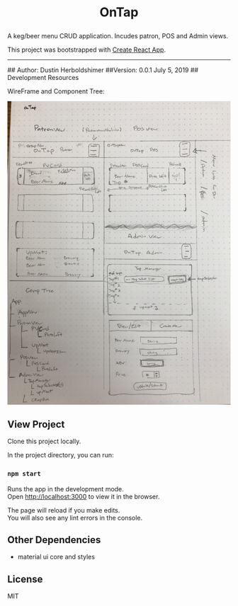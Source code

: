 # <p style="text-align: center;">OnTap</p>
A keg/beer menu CRUD application.  Incudes patron, POS and Admin views.

This project was bootstrapped with [Create React App](https://github.com/facebook/create-react-app).
<hr>
## Author: Dustin Herboldshimer
##Version: 0.0.1 July 5, 2019
## Development Resources

WireFrame and Component Tree:

![Component Tree](/dev_resources/on-tap-wireframe.jpg)

## View Project

Clone this project locally.

In the project directory, you can run:

### `npm start`

Runs the app in the development mode.<br>
Open [http://localhost:3000](http://localhost:3000) to view it in the browser.

The page will reload if you make edits.<br>
You will also see any lint errors in the console.


## Other Dependencies
- material ui core and styles

## License

MIT


